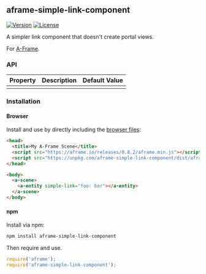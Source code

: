 ## aframe-simple-link-component

[![Version](http://img.shields.io/npm/v/aframe-simple-link-component.svg?style=flat-square)](https://npmjs.org/package/aframe-simple-link-component)
[![License](http://img.shields.io/npm/l/aframe-simple-link-component.svg?style=flat-square)](https://npmjs.org/package/aframe-simple-link-component)

A simpler link component that doesn&#39;t create portal views.

For [A-Frame](https://aframe.io).

### API

| Property | Description | Default Value |
| -------- | ----------- | ------------- |
|          |             |               |

### Installation

#### Browser

Install and use by directly including the [browser files](dist):

```html
<head>
  <title>My A-Frame Scene</title>
  <script src="https://aframe.io/releases/0.8.2/aframe.min.js"></script>
  <script src="https://unpkg.com/aframe-simple-link-component/dist/aframe-simple-link-component.min.js"></script>
</head>

<body>
  <a-scene>
    <a-entity simple-link="foo: bar"></a-entity>
  </a-scene>
</body>
```

#### npm

Install via npm:

```bash
npm install aframe-simple-link-component
```

Then require and use.

```js
require('aframe');
require('aframe-simple-link-component');
```
